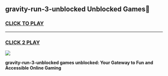 
## gravity-run-3-unblocked Unblocked Games👋
<h3>
<a href="https://news.freeplayer.one?title=gravity-run-3-unblocked&ref=16F">CLICK TO PLAY</a></h3>
<hr>

<h3>
<a href="https://news.freeplayer.one?title=gravity-run-3-unblocked&ref=16F">CLICK 2 PLAY</a>
  
</h3>

<a href="https://news.freeplayer.one?title=gravity-run-3-unblocked&ref=16F/"><img src="https://clearcache.store/games.png"></a>


**gravity-run-3-unblocked games unblocked: Your Gateway to Fun and Accessible Online Gaming**
